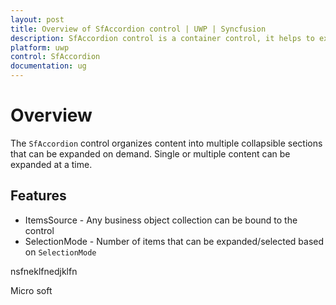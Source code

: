 ```yaml
---
layout: post
title: Overview of SfAccordion control | UWP | Syncfusion
description: SfAccordion control is a container control, it helps to expand and collapse the views from a stacked list of views.
platform: uwp
control: SfAccordion
documentation: ug
---
```


# Overview

The `SfAccordion` control organizes content into multiple collapsible sections that can be expanded on demand. Single or multiple content can be expanded at a time.

## Features

* ItemsSource - Any business object collection can be bound to the control
* SelectionMode - Number of items that can be expanded/selected based on `SelectionMode`

nsfneklfnedjklfn

Micro soft 